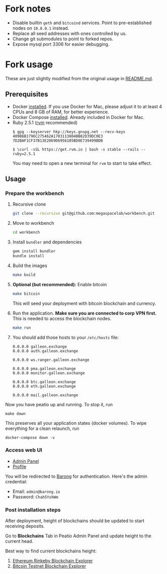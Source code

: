 # Fork notes
- Disable builtin `geth` and `bitcoind` services.
  Point to pre-established nodes on `10.8.0.1` instead.
- Replace all seed addresses with ones controlled by us.
- Change git submodules to point to forked repos.
- Expose mysql port 3306 for easier debugging.

# Fork usage
These are just slightly modified from the original usage in [README.md](README.md#Usage). 

## Prerequisites

- Docker [installed](https://docs.docker.com/engine/installation/).
  If you use Docker for Mac, please adjust it to at least 4 CPUs and 8 GB of RAM, for better experience.
- Docker Compose [installed](https://docs.docker.com/compose/install/).
  Already included in Docker for Mac.
- Ruby 2.5.1 ([rvm](https://rvm.io/) recommended)
  ```
  $ gpg --keyserver hkp://keys.gnupg.net --recv-keys 409B6B1796C275462A1703113804BB82D39DC0E3 7D2BAF1CF37B13E2069D6956105BD0E739499BDB

  $ \curl -sSL https://get.rvm.io | bash -s stable --rails --ruby=2.5.1
  ```
  You may need to open a new terminal for `rvm` to start to take effect. 

## Usage

### Prepare the workbench

1. Recursive clone

   ```sh
   git clone --recursive git@github.com:megaspacelab/workbench.git
   ```

1. Move to workbench

   ```sh
   cd workbench
   ```

1. Install `bundler` and dependencies

   ```sh
   gem install bundler
   bundle install
   ```

1. Build the images

   ```sh
   make build
   ```

1. **Optional (but recommended):** Enable bitcoin

   ```sh
   make bitcoin
   ```

   This will seed your deployment with bitcoin blockchain and currency.

1. Run the application.
   **Make sure you are connected to corp VPN first.**
   This is needed to access the blockchain nodes.

   ```sh
   make run
   ```

1. You should add those hosts to your `/etc/hosts` file:

   ```
   0.0.0.0 galleon.exchange
   0.0.0.0 auth.galleon.exchange

   0.0.0.0 ws.ranger.galleon.exchange

   0.0.0.0 pma.galleon.exchange
   0.0.0.0 monitor.galleon.exchange

   0.0.0.0 btc.galleon.exchange
   0.0.0.0 eth.galleon.exchange

   0.0.0.0 mail.galleon.exchange
   ```

Now you have peatio up and running.
To stop it, run
```
make down
```

This preserves all your application states (docker volumes).
To wipe everything for a clean relaunch, run
```
docker-compose down -v
```

### Access web UI
- [Admin Panel](http://galleon.exchange/admin)
- [Profile](http://auth.galleon.exchange/)

You will be redirected to [Barong](http://auth.galleon.exchange/) for authentication. Here's the admin credential:
- Email: `admin@barong.io`
- Password: `Chah5YohWm`

### Post installation steps

After deployment, height of blockchains should be updated to start receiving deposits.

Go to **Blockchains** Tab in Peatio Admin Panel and update height to the current head.

Best way to find current blockchains height:

1. [Ethereum Rinkeby Blockchain Explorer](https://rinkeby.etherscan.io)
2. [Bitcoin Testnet Blockchain Explorer](https://testnet.blockchain.info)
